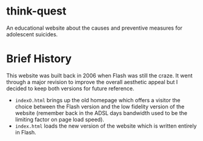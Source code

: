 think-quest
===========

An educational website about the causes and preventive measures for adolescent suicides.

Brief History
=====

This website was built back in 2006 when Flash was still the craze. It went through a major revision to improve the overall aesthetic appeal but I decided to keep both versions for future reference.

* `indexO.html` brings up the old homepage which offers a visitor the choice between the Flash version and the low fidelity version of the website (remember back in the ADSL days bandwidth used to be the limiting factor on page load speed).
* `index.html` loads the new version of the website which is written entirely in Flash.
